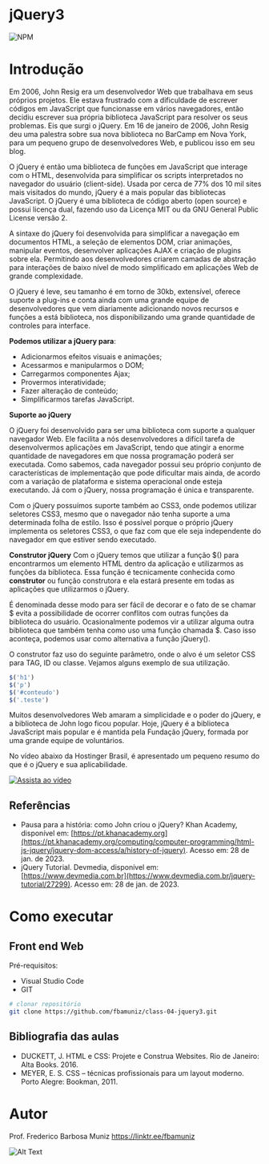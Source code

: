 # jQuery3
![NPM](https://img.shields.io/npm/l/react)
# Introdução

Em 2006, John Resig era um desenvolvedor Web que trabalhava em seus próprios projetos. Ele estava frustrado com a dificuldade de escrever códigos em JavaScript que funcionasse em vários navegadores, então decidiu escrever sua própria biblioteca JavaScript para resolver os seus problemas. Eis que surgi o jQuery. Em 16 de janeiro de 2006, John Resig deu uma palestra sobre sua nova biblioteca no BarCamp em Nova York, para um pequeno grupo de desenvolvedores Web, e publicou isso em seu blog.

O jQuery é então uma biblioteca de funções em JavaScript que interage com o HTML, desenvolvida para simplificar os scripts interpretados no navegador do usuário (client-side). Usada por cerca de 77% dos 10 mil sites mais visitados do mundo, jQuery é a mais popular das bibliotecas JavaScript. O jQuery é uma biblioteca de código aberto (open source) e possui licença dual, fazendo uso da Licença MIT ou da GNU General Public License versão 2. 

A sintaxe do jQuery foi desenvolvida para simplificar a navegação em documentos HTML, a seleção de elementos DOM, criar animações, manipular eventos, desenvolver aplicações AJAX e criação de plugins sobre ela. Permitindo aos desenvolvedores criarem camadas de abstração para interações de baixo nível de modo simplificado em aplicações Web de grande complexidade.

O jQuery é leve, seu tamanho é em torno de 30kb, extensível, oferece suporte a plug-ins e conta ainda com uma grande equipe de desenvolvedores que vem diariamente adicionando novos recursos e funções a está biblioteca, nos disponibilizando uma grande quantidade de controles para interface.

**Podemos utilizar a jQuery para**:

- Adicionarmos efeitos visuais e animações;
- Acessarmos e manipularmos o DOM;
- Carregarmos componentes Ajax;
- Provermos interatividade;
- Fazer alteração de conteúdo;
- Simplificarmos tarefas JavaScript.

**Suporte ao jQuery**

O jQuery foi desenvolvido para ser uma biblioteca com suporte a qualquer navegador Web. Ele facilita a nós desenvolvedores a difícil tarefa de desenvolvermos aplicações em JavaScript, tendo que atingir a enorme quantidade de navegadores em que nossa programação poderá ser executada. Como sabemos, cada navegador possui seu próprio conjunto de características de implementação que pode dificultar mais ainda, de acordo com a variação de plataforma e sistema operacional onde esteja executando. Já com o jQuery, nossa programação é única e transparente.

Com o jQuery possuímos suporte também ao CSS3, onde podemos utilizar seletores CSS3, mesmo que o navegador não tenha suporte a uma determinada folha de estilo. Isso é possível porque o próprio jQuery implementa os seletores CSS3, o que faz com que ele seja independente do navegador em que estiver sendo executado.

**Construtor jQuery**
Com o jQuery temos que utilizar a função $() para encontrarmos um elemento HTML dentro da aplicação e utilizarmos as funções da biblioteca. Essa função é tecnicamente conhecida como **construtor** ou função construtora e ela estará presente em todas as aplicações que utilizarmos o jQuery.

É denominada desse modo para ser fácil de decorar e o fato de se chamar $ evita a possibilidade de ocorrer conflitos com outras funções da biblioteca do usuário. Ocasionalmente podemos vir a utilizar alguma outra biblioteca que também tenha como uso uma função chamada $. Caso isso aconteça, podemos usar como alternativa a função jQuery().

O construtor faz uso do seguinte parâmetro, onde o alvo é um seletor CSS para TAG, ID ou classe. Vejamos alguns exemplo de sua utilização.
```javascript
$('h1')
$('p')
$('#conteudo')
$('.teste')
```
Muitos desenvolvedores Web amaram a simplicidade e o poder do jQuery, e a biblioteca de John logo ficou popular. Hoje, jQuery é a biblioteca JavaScript mais popular e é mantida pela Fundação jQuery, formada por uma grande equipe de voluntários. 

No vídeo abaixo da Hostinger Brasil, é apresentado um pequeno resumo do que é o jQuery e sua aplicabilidade. 

[![Assista ao vídeo](https://img.youtube.com/vi/AeCczbOctM8/maxresdefault.jpg)](https://www.youtube.com/watch?v=AeCczbOctM8)

## Referências

- Pausa para a história: como John criou o jQuery? Khan Academy, disponível em: [https://pt.khanacademy.org](https://pt.khanacademy.org/computing/computer-programming/html-js-jquery/jquery-dom-access/a/history-of-jquery). Acesso em: 28 de jan. de 2023.
- jQuery Tutorial. Devmedia, disponível em: [https://www.devmedia.com.br](https://www.devmedia.com.br/jquery-tutorial/27299). Acesso em: 28 de jan. de 2023.

# Como executar

## Front end Web
Pré-requisitos: 
- Visual Studio Code
- GIT

```bash
# clonar repositório
git clone https://github.com/fbamuniz/class-04-jquery3.git

```

## Bibliografia das aulas

- DUCKETT, J. HTML e CSS: Projete e Construa Websites. Rio de Janeiro: Alta Books. 2016.
- MEYER, E. S. CSS – técnicas profissionais para um layout moderno. Porto Alegre: Bookman, 2011.


# Autor

Prof. Frederico Barbosa Muniz 
https://linktr.ee/fbamuniz

![Alt Text](https://media.giphy.com/media/xT9IgzoKnwFNmISR8I/giphy.gif)